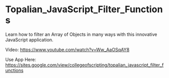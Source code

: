 # Topalian_JavaScript_Filter_Functions
Learn how to filter an Array of Objects in many ways with this innovative JavaScript application.

Video: https://www.youtube.com/watch?v=Ww_AaOSqAY8

Use App Here: https://sites.google.com/view/collegeofscripting/topalian_javascript_filter_functions
